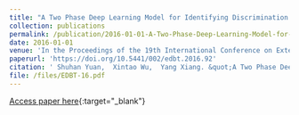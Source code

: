 ```yaml
---
title: "A Two Phase Deep Learning Model for Identifying Discrimination from Tweets"
collection: publications
permalink: /publication/2016-01-01-A-Two-Phase-Deep-Learning-Model-for-Identifying-Discrimination-from-Tweets/
date: 2016-01-01
venue: 'In the Proceedings of the 19th International Conference on Extending Database Technology, EDBT 2016'
paperurl: 'https://doi.org/10.5441/002/edbt.2016.92'
citation: ' Shuhan Yuan,  Xintao Wu,  Yang Xiang. &quot;A Two Phase Deep Learning Model for Identifying Discrimination from Tweets.&quot; In the Proceedings of the 19th International Conference on Extending Database Technology (EDBT), 2016.'
file: /files/EDBT-16.pdf
---
```

[Access paper here](https://doi.org/10.5441/002/edbt.2016.92){:target="_blank"}
